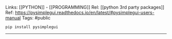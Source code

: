 Links: [[PYTHON]] - [[PROGRAMMING]]
Rel: [[python 3rd party packages]]
Ref: https://pysimplegui.readthedocs.io/en/latest/#pysimplegui-users-manual
Tags: #public 

```pip install pysimplegui```

--- 

